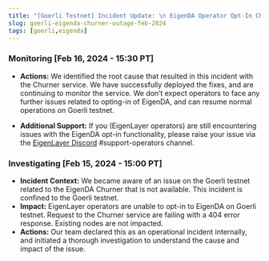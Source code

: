 ```yaml
---
title: "[Goerli Testnet] Incident Update: \n EigenDA Operator Opt-In Churner function impacted on Goerli testnet"
slug: goerli-eigenda-churner-outage-feb-2024
tags: [goerli,eigenda]
---
```


### Monitoring [Feb 16, 2024 - 15:30 PT]

- **Actions:** We identified the root cause that resulted in this incident with the Churner service. We have successfully deployed the fixes, and are continuing to monitor the service. We don’t expect operators to face any further issues related to opting-in of EigenDA, and can resume normal operations on Goerli testnet.

- **Additional Support:** If you (EigenLayer operators) are still encountering issues with the EigenDA opt-in functionality, please raise your issue via the [EigenLayer Discord](https://discord.gg/eigenlayer) #support-operators channel.

### Investigating [Feb 15, 2024 - 15:00 PT]

- **Incident Context:** We became aware of an issue on the Goerli testnet related to the EigenDA Churner that is not available. This incident is confined to the Goerli testnet.
- **Impact:** EigenLayer operators are unable to opt-in to EigenDA on Goerli testnet. Request to the Churner service are failing with a 404 error response. Existing nodes are not impacted.
- **Actions:** Our team declared this as an operational incident internally, and initiated a thorough investigation to understand the cause and impact of the issue.
